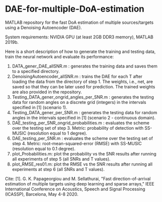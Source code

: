 # DAE-for-multiple-DoA-estimation
MATLAB repository for the fast DoA estimation of multiple sources/targets using a Denoising Autoencoder (DAE).

System requirements: NVIDIA GPU (at least 2GB DDR3 memory), MATLAB 2019b.

Here is a short description of how to generate the training and testing data, train the neural network and evaluate its performance:

1. DATA_gener_DAE_allSNR.m : generates the training data and saves them to a specified directory.
2. DenoisingAutoencoder_allSNR.m : trains the DAE for each T after loading the data from the directory of step 1. The weights, i.e., net, are saved so that they can be later used for prediction. The trained weights are also provided in the repository. 
3. Testing_DATA_gener_ongrid_angles_per_SNR.m : generates the testing data for random angles on a discrete grid (integers) in the intervals specified in [1] (scenario 1).
4. Testing_DATA_gener_per_SNR.m : generates the testing data for random angles in the intervals specified in [1] (scenario 2 - continuous domain).
5. DAE_testing_per_SNR_ongrid_probabilities.m : evaluates the scheme over the testing set of step 3. Metric: probability of detection with SS-MUSIC (resolution equal to 1 degree).
6. DAE_testing_per_SNR.m : evaluates the scheme over the testing set of step 4. Metric: root-mean-squared-error (RMSE) with SS-MUSIC (resolution equal to 0.1 degree).
7. plot_Probabilities.m: plot the probability vs the SNR results after running all experiments of step 5 (all SNRs and T values).
8. plot_RMSE_res01.m: plot the RMSE vs the SNR results after running all experiments at step 6 (all SNRs and T values).

Cite: [1]. G. K. Papageorgiou and M. Sellathurai, "Fast direction-of-arrival estimation of multiple targets using deep learning and sparse arrays," IEEE International Conference on Acoustics, Speech and Signal Processing (ICASSP), Barcelona, May 4-8 2020.
